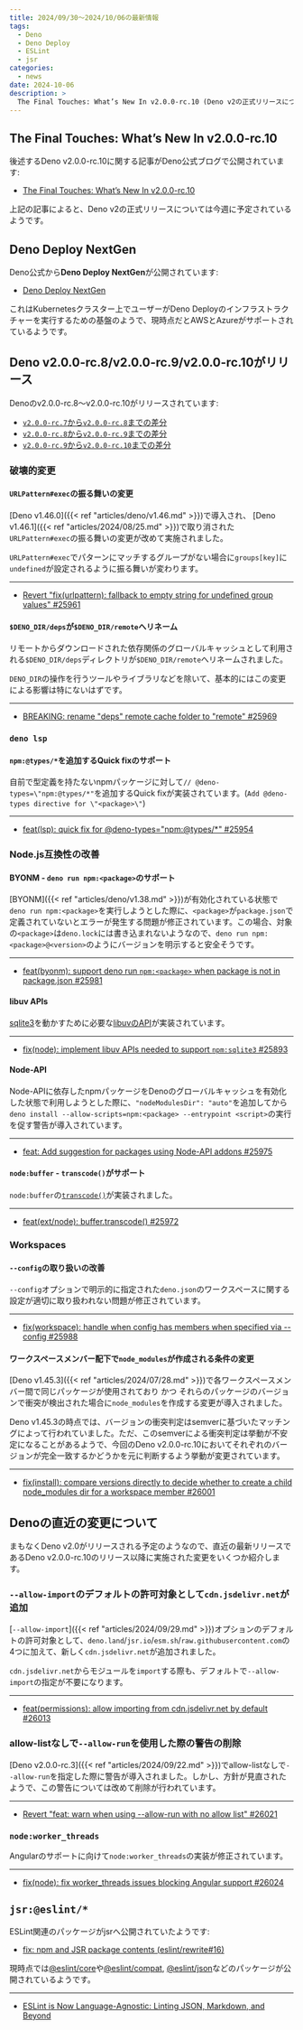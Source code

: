 ```yaml
---
title: 2024/09/30〜2024/10/06の最新情報
tags:
  - Deno
  - Deno Deploy
  - ESLint
  - jsr
categories:
  - news
date: 2024-10-06
description: >
  The Final Touches: What’s New In v2.0.0-rc.10 (Deno v2の正式リリースについて), Deno Deploy NextGen, Deno v2.0.0-rc.{8,9,10}がリリース (`URLPattern#exec`の振る舞いの変更, deno lspで`npm:@types/*`を追加するQuick fixがサポート, など), Denoの直近の変更について (--allow-importのデフォルトの許可対象として`cdn.jsdelivr.net`が追加), `jsr:@eslint/*`
---
```


## The Final Touches: What’s New In v2.0.0-rc.10

後述するDeno v2.0.0-rc.10に関する記事がDeno公式ブログで公開されています:

- [The Final Touches: What’s New In v2.0.0-rc.10](https://deno.com/blog/v2.0-release-candidate-update)

上記の記事によると、Deno v2の正式リリースについては今週に予定されているようです。

## Deno Deploy NextGen

Deno公式から**Deno Deploy NextGen**が公開されています:

- [Deno Deploy NextGen](https://github.com/denoland/nextgen-install)

これはKubernetesクラスター上でユーザーがDeno Deployのインフラストラクチャーを実行するための基盤のようで、現時点だとAWSとAzureがサポートされているようです。

## Deno v2.0.0-rc.8/v2.0.0-rc.9/v2.0.0-rc.10がリリース

Denoのv2.0.0-rc.8〜v2.0.0-rc.10がリリースされています:

- [`v2.0.0-rc.7`から`v2.0.0-rc.8`までの差分](https://github.com/denoland/deno/compare/b694efb3849c4737e8ad617a9a48d5488e21d5da...218a9bf7ebaabacb7fc2231b15a22f6102d4cd3c)
- [`v2.0.0-rc.8`から`v2.0.0-rc.9`までの差分](https://github.com/denoland/deno/compare/218a9bf7ebaabacb7fc2231b15a22f6102d4cd3c...aafe771b55f769d32145489c57fa33eb823716cb)
- [`v2.0.0-rc.9`から`v2.0.0-rc.10`までの差分](https://github.com/denoland/deno/compare/aafe771b55f769d32145489c57fa33eb823716cb...c7cba4eda73e000baa6bfbce6a156f9974edee36)

### 破壊的変更

#### `URLPattern#exec`の振る舞いの変更

[Deno v1.46.0]({{< ref "articles/deno/v1.46.md" >}})で導入され、
[Deno v1.46.1]({{< ref "articles/2024/08/25.md" >}})で取り消された`URLPattern#exec`の振る舞いの変更が改めて実施されました。

`URLPattern#exec`でパターンにマッチするグループがない場合に`groups[key]`に`undefined`が設定されるように振る舞いが変わります。

---

- [Revert "fix(urlpattern): fallback to empty string for undefined group values" #25961](https://github.com/denoland/deno/pull/25961)

#### `$DENO_DIR/deps`が`$DENO_DIR/remote`へリネーム

リモートからダウンロードされた依存関係のグローバルキャッシュとして利用される`$DENO_DIR/deps`ディレクトリが`$DENO_DIR/remote`へリネームされました。

`DENO_DIR`の操作を行うツールやライブラリなどを除いて、基本的にはこの変更による影響は特にないはずです。

---

- [BREAKING: rename "deps" remote cache folder to "remote" #25969](https://github.com/denoland/deno/pull/25969)

### `deno lsp`

#### `npm:@types/*`を追加するQuick fixのサポート

自前で型定義を持たないnpmパッケージに対して`// @deno-types=\"npm:@types/*"`を追加するQuick fixが実装されています。(`Add @deno-types directive for \"<package>\"`)

---

- [feat(lsp): quick fix for @deno-types="npm:@types/*" #25954](https://github.com/denoland/deno/pull/25954)

### Node.js互換性の改善

#### BYONM - `deno run npm:<package>`のサポート

[BYONM]({{< ref "articles/deno/v1.38.md" >}})が有効化されている状態で`deno run npm:<package>`を実行しようとした際に、`<package>`が`package.json`で定義されていないとエラーが発生する問題が修正されています。この場合、対象の`<package>`は`deno.lock`には書き込まれないようなので、`deno run npm:<package>@<version>`のようにバージョンを明示すると安全そうです。

---

- [feat(byonm): support deno run `npm:<package>` when package is not in package.json #25981](https://github.com/denoland/deno/pull/25981)

#### libuv APIs

[sqlite3](https://github.com/TryGhost/node-sqlite3)を動かすために必要な[libuvのAPI](https://github.com/nodejs/node/blob/v22.9.0/doc/api/n-api.md#implications-of-abi-stability)が実装されています。

---

- [fix(node): implement libuv APIs needed to support `npm:sqlite3` #25893](https://github.com/denoland/deno/pull/25893)

#### Node-API

Node-APIに依存したnpmパッケージをDenoのグローバルキャッシュを有効化した状態で利用しようとした際に、`"nodeModulesDir": "auto"`を追加してから`deno install --allow-scripts=npm:<package> --entrypoint <script>`の実行を促す警告が導入されています。

---

- [feat: Add suggestion for packages using Node-API addons #25975](https://github.com/denoland/deno/pull/25975)

#### `node:buffer` - `transcode()`がサポート

`node:buffer`の[`transcode()`](https://github.com/nodejs/node/blob/v22.9.0/doc/api/buffer.md#buffertranscodesource-fromenc-toenc)が実装されました。

---

- [feat(ext/node): buffer.transcode() #25972](https://github.com/denoland/deno/pull/25972)

### Workspaces

#### `--config`の取り扱いの改善

`--config`オプションで明示的に指定された`deno.json`のワークスペースに関する設定が適切に取り扱われない問題が修正されています。

---

- [fix(workspace): handle when config has members when specified via --config #25988](https://github.com/denoland/deno/pull/25988)

#### ワークスペースメンバー配下で`node_modules`が作成される条件の変更

[Deno v1.45.3]({{< ref "articles/2024/07/28.md" >}})で各ワークスペースメンバー間で同じパッケージが使用されており かつ それらのパッケージのバージョンで衝突が検出された場合に`node_modules`を作成する変更が導入されました。

Deno v1.45.3の時点では、バージョンの衝突判定はsemverに基づいたマッチングによって行われていました。ただ、このsemverによる衝突判定は挙動が不安定になることがあるようで、今回のDeno v2.0.0-rc.10においてそれぞれのバージョンが完全一致するかどうかを元に判断するよう挙動が変更されています。

---

- [fix(install): compare versions directly to decide whether to create a child node_modules dir for a workspace member #26001](https://github.com/denoland/deno/pull/26001)

## Denoの直近の変更について

まもなくDeno v2.0がリリースされる予定のようなので、直近の最新リリースであるDeno v2.0.0-rc.10のリリース以降に実施された変更をいくつか紹介します。

### `--allow-import`のデフォルトの許可対象として`cdn.jsdelivr.net`が追加

[`--allow-import`]({{< ref "articles/2024/09/29.md" >}})オプションのデフォルトの許可対象として、`deno.land`/`jsr.io`/`esm.sh`/`raw.githubusercontent.com`の4つに加えて、新しく`cdn.jsdelivr.net`が追加されました。

`cdn.jsdelivr.net`からモジュールを`import`する際も、デフォルトで`--allow-import`の指定が不要になります。

---

- [feat(permissions): allow importing from cdn.jsdelivr.net by default #26013](https://github.com/denoland/deno/pull/26013)

### allow-listなしで`--allow-run`を使用した際の警告の削除

[Deno v2.0.0-rc.3]({{< ref "articles/2024/09/22.md" >}})でallow-listなしで`--allow-run`を指定した際に警告が導入されました。しかし、方針が見直されたようで、この警告については改めて削除が行われています。

---

- [Revert "feat: warn when using --allow-run with no allow list" #26021](https://github.com/denoland/deno/pull/26021)

### `node:worker_threads`

Angularのサポートに向けて`node:worker_threads`の実装が修正されています。

---

- [fix(node): fix worker_threads issues blocking Angular support #26024](https://github.com/denoland/deno/pull/26024)

## `jsr:@eslint/*`

ESLint関連のパッケージがjsrへ公開されていたようです:

- [fix: npm and JSR package contents (eslint/rewrite#16)](https://github.com/eslint/rewrite/pull/16)

現時点では[@eslint/core](https://jsr.io/@eslint/core)や[@eslint/compat](https://jsr.io/@eslint/compat), [@eslint/json](https://jsr.io/@eslint/json)などのパッケージが公開されているようです。

---

- [ESLint is Now Language-Agnostic: Linting JSON, Markdown, and Beyond](https://socket.dev/blog/eslint-is-now-language-agnostic-json-markdown-and-beyond)
